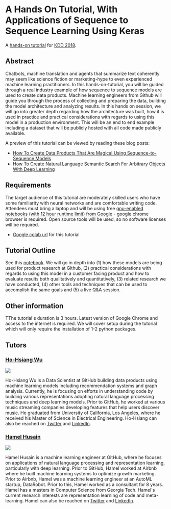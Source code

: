 # A Hands On Tutorial, With Applications of Sequence to Sequence Learning Using Keras

A [hands-on tutorial](http://www.kdd.org/kdd2018/hands-on-tutorials) for [KDD 2018](http://www.kdd.org/kdd2018/).

## Abstract
Chatbots, machine translation and agents that summarize text coherently may seem like science fiction or marketing-hype to even experienced machine learning practitioners. In this hands-on-tutorial, you will be guided through a real industry example of how sequence to sequence models are used to create data products. Machine learning engineers from Github will guide you through the process of collecting and preparing the data, building the model architecture and analyzing results. In this hands on session, we will go into greater depth regarding how the architecture was built, how it is used in practice and practical considerations with regards to using this model in a production environment. This will be an end to end example including a dataset that will be publicly hosted with all code made publicly available.

A preview of this tutorial can be viewed by reading these blog posts:
- [How To Create Data Products That Are Magical Using Sequence-to-Sequence Models](https://towardsdatascience.com/how-to-create-data-products-that-are-magical-using-sequence-to-sequence-models-703f86a231f8)
- [How To Create Natural Language Semantic Search For Arbitrary Objects With Deep Learning](https://towardsdatascience.com/semantic-code-search-3cd6d244a39c)

## Requirements
The target audience of this tutorial are moderately skilled users who have some familiarity with neural networks and are comfortable writing code. Attendees must bring a laptop and will be using free [gpu-enabled notebooks (with 12 hour runtime limit) from Google](https://research.google.com/colaboratory/) - google chrome browser is required. Open source tools will be used, so no software licenses will be required.
- [Google colab url](https://colab.research.google.com/github/hohsiangwu/kdd-2018-hands-on-tutorials/blob/master/Feature%20Extraction%20and%20Summarization%20with%20Sequence%20to%20Sequence%20Learning.ipynb) for this tutorial


## Tutorial Outline
See this [notebook](https://github.com/hohsiangwu/kdd-2018-hands-on-tutorials/blob/master/Feature%20Extraction%20and%20Summarization%20with%20Sequence%20to%20Sequence%20Learning.ipynb). We will go in depth into (1) how these models are being used for product research at Github, (2) practical considerations with regards to using this model in a customer facing product and how to evaluate results both qualitatively and quantitatively, (3) related research we have conducted, (4) other tools and techniques that can be used to accomplish the same goals and (5) a live Q&A session.

## Other information
TThe tutorial's duration is 3 hours. Latest version of Google Chrome and access to the internet is required. We will cover setup during the tutorial which will only require the installation of 1-2 python packages.

## Tutors

### [Ho-Hsiang Wu](https://github.com/hohsiangwu/)
![](https://github.com/hohsiangwu.png?size=150)

Ho-Hsiang Wu is a Data Scientist at GitHub building data products using machine learning models including recommendation systems and graph analysis. Currently, he is focusing on efforts in understanding code by building various representations adopting natural language processing techniques and deep learning models. Prior to GitHub, he worked at various music streaming companies developing features that help users discover music. He graduated from University of California, Los Angeles, where he received his Master of Science in Electrical Engineering. Ho-Hsiang can also be reached on [Twitter](https://twitter.com/hohsiangwu) and [LinkedIn](https://www.linkedin.com/in/hohsiangwu/).

### [Hamel Husain](https://github.com/hamelsmu)
![](https://github.com/hamelsmu.png?size=150)

Hamel Husain is a machine learning engineer at GitHub, where he focuses on applications of natural language processing and representation learning, particularly with deep learning.    Prior to GitHub, Hamel worked at Airbnb where he built machine learning systems to optimize growth marketing.  Prior to Airbnb, Hamel was a machine learning engineer at an AutoML startup, DataRobot.  Prior to this, Hamel worked as a consultant for 8 years.  Hamel has a masters in Computer Science from Georgia Tech.  Hamel's current research interests are representation learning of code and meta-learning.  Hamel can also be reached on [Twitter](https://twitter.com/HamelHusain) and [LinkedIn](https://www.linkedin.com/in/hamelhusain/).
